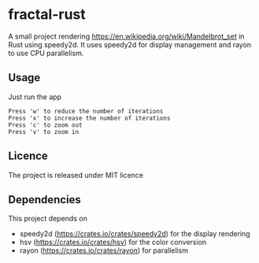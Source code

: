# fractal-rust

A small project rendering https://en.wikipedia.org/wiki/Mandelbrot_set in Rust using speedy2d.
It uses speedy2d for display management and rayon to use CPU parallelism.

## Usage

Just run the app

```
Press 'w' to reduce the number of iterations
Press 'x' to increase the number of iterations
Press 'c' to zoom out
Press 'v' to zoom in 
```

## Licence

The project is released under MIT licence

## Dependencies

This project depends on
- speedy2d (https://crates.io/crates/speedy2d) for the display rendering
- hsv (https://crates.io/crates/hsv) for the color conversion
- rayon (https://crates.io/crates/rayon) for parallelism